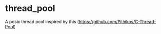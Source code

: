 # thread_pool

A posix thread pool inspired by this (https://github.com/Pithikos/C-Thread-Pool)




